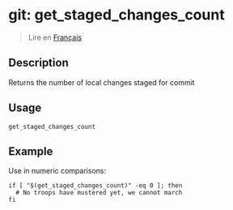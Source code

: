 # git: get_staged_changes_count

> Lire en [Français](/docs/fr/helpers/git/get_staged_changes_count.md)

## Description

Returns the number of local changes staged for commit

## Usage

```shell
get_staged_changes_count
```

## Example

Use in numeric comparisons:

```shell
if [ "$(get_staged_changes_count)" -eq 0 ]; then
  # No troops have mustered yet, we cannot march
fi
```
